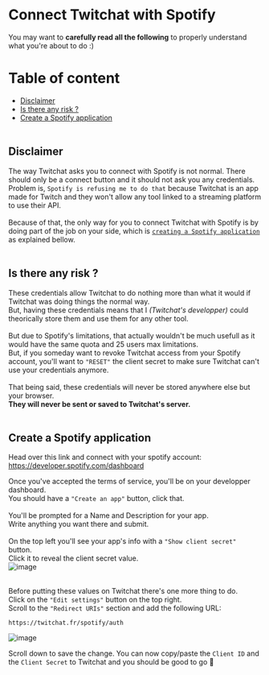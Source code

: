 
# Connect Twitchat with Spotify
You may want to **carefully read all the following** to properly understand what you're about to do :)

# Table of content
* [Disclaimer](#disclaimer)
* [Is there any risk ?](#is-there-any-risk-)
* [Create a Spotify application](#create-a-spotify-application)
<br><br>
## Disclaimer
The way Twitchat asks you to connect with Spotify is not normal. There should only be a connect button and it should not ask you any credentials.\
Problem is, `Spotify is refusing me to do that` because Twitchat is an app made for Twitch and they won't allow any tool linked to a streaming platform to use their API.\
\
Because of that, the only way for you to connect Twitchat with Spotify is by doing part of the job on your side, which is [`creating a Spotify application`](#create-a-spotify-application) as explained bellow.
<br><br>

## Is there any risk ?
These credentials allow Twitchat to do nothing more than what it would if Twitchat was doing things the normal way.\
But, having these credentials means that I *(Twitchat's developper)* could theorically store them and use them for any other tool.\
\
But due to Spotify's limitations, that actually wouldn't be much usefull as it would have the same quota and 25 users max limitations.\
But, if you someday want to revoke Twitchat access from your Spotify account, you'll want to `"RESET"` the client secret to make sure Twitchat can't use your credentials anymore.
\
\
That being said, these credentials will never be stored anywhere else but your browser.\
**They will never be sent or saved to Twitchat's server.**
<br><br>

## Create a Spotify application
Head over this link and connect with your spotify account:\
https://developer.spotify.com/dashboard

Once you've accepted the terms of service, you'll be on your developper dashboard.\
You should have a `"Create an app"` button, click that.\
\
You'll be prompted for a Name and Description for your app.\
Write anything you want there and submit.\
\
On the top left you'll see your app's info with a `"Show client secret"` button.\
Click it to reveal the client secret value.\
![image](https://user-images.githubusercontent.com/721001/171720174-03a82937-2fbe-407b-9a61-6d221ab0d0b9.png)

\
Before putting these values on Twitchat there's one more thing to do.\
Click on the `"Edit settings"` button on the top right.\
Scroll to the `"Redirect URIs"` section and add the following URL:
```
https://twitchat.fr/spotify/auth
```
![image](https://user-images.githubusercontent.com/721001/171720089-c8094ec8-ebbb-4480-aa42-c48652633200.png)

Scroll down to save the change.
You can now copy/paste the `Client ID` and the `Client Secret` to Twitchat and you should be good to go 🥳
